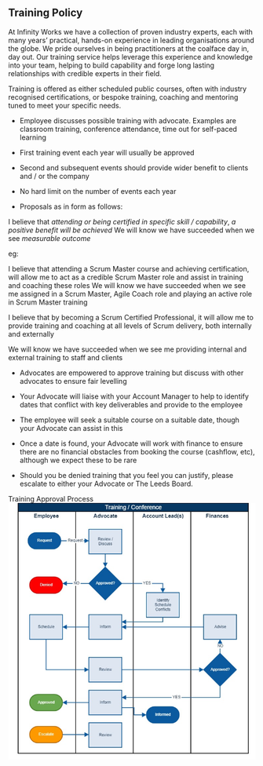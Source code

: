 ## Training Policy

At Infinity Works we have a collection of proven industry experts, each with many years’ practical, hands-on experience in leading organisations around the globe. We pride ourselves in being practitioners at the coalface day in, day out. Our training service helps leverage this experience and knowledge into your team, helping to build capability and forge long lasting relationships with credible experts in their field.

Training is offered as either scheduled public courses, often with industry recognised certifications, or bespoke training, coaching and mentoring tuned to meet your specific needs.

- Employee discusses possible training with advocate. 
  Examples are classroom training, conference attendance, time out for self-paced learning

- First training event each year will usually be approved

- Second and subsequent events should provide wider benefit to clients and / or the company

- No hard limit on the number of events each year

- Proposals as in form as follows:

I believe that _attending or being certified in specific skill / capability_, _a positive benefit will be achieved_
We will know we have succeeded when we see _measurable outcome_

eg:

I believe that attending a Scrum Master course and achieving certification, will allow me to act as a credible Scrum Master role and assist in training and coaching these roles
We will know we have succeeded when we see me assigned in a Scrum Master, Agile Coach role and playing an active role in Scrum Master training

I believe that by becoming a Scrum Certified Professional, it will allow me to provide training and coaching at all levels of Scrum delivery, both internally and externally

We will know we have succeeded when we see me providing internal and external training to staff and clients

- Advocates are empowered to approve training but discuss with other advocates to ensure fair levelling

- Your Advocate will liaise with your Account Manager to help to identify dates that conflict with key deliverables and provide to the employee

- The employee will seek a suitable course on a suitable date, though your Advocate can assist in this

- Once a date is found, your Advocate will work with finance to ensure there are no financial obstacles from booking the course (cashflow, etc), although we expect these to be rare

- Should you be denied training that you feel you can justify, please escalate to either your Advocate or The Leeds Board.

Training Approval Process ![Training Approval Process](approval-process.jpg)
